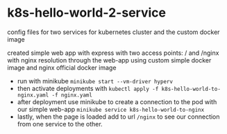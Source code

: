 # k8s-hello-world-2-service
config files for two services for kubernetes cluster and the custom docker image

created simple web app with express with two access points: / and /nginx with nginx resolution through the web-app using custom simple docker image and nginx official docker image

- run with minikube `minikube start --vm-driver hyperv`
- then activate deployments with `kubectl apply -f k8s-hello-world-to-nginx.yaml -f nginx.yaml`
- after deployment use minikube to create a connection to the pod with our simple web-app `minikube service k8s-hello-world-to-nginx`
- lastly, when the page is loaded add to url `/nginx` to see our connection from one service to the other.
